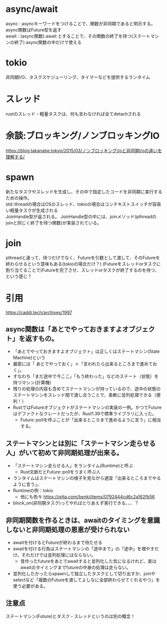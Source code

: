 # async/await
async : asyncキーワードをつけることで、関数が非同期であると明示する。 
async関数はFuture型を返す
<br>
await : (async関数).await とすることで、その関数の終了を待つ(ステートマシンの終了)
async関数の中だけで使える

# tokio
非同期I/O、タスクスケジューリング、タイマーなどを提供するランタイム

# スレッド
rustのスレッド・軽量タスクは、何も言わなければ全てdetachされる

# 余談:ブロッキング/ノンブロッキングIO
https://blog.takanabe.tokyo/2015/03/ノンブロッキングi/oと非同期i/oの違いを理解する/

# spawn
新たなタスクやスレッドを生成し、その中で指定したコードを非同期に実行するための操作。
<br>
std::threadの場合はOSのスレッド、tokioの場合はコンテキストスイッチが容易い軽量タスクが生成される
<br>
JoinHandle型が返される。
JoinHandle型の中には、joinメソッド(pthreadのjoinと同じく終了を待つ関数)が実装されている。

# join
pthreadと違って、待つだけでなく、Futureを引数として渡して、そのFutureを終わらせるという意味もある(tokioの場合だけ？)
(Futureをスレッドorタスクに割り当てることで)Futureを完了させ、スレッドorタスクが終了するのを待つ、という感じ？


# 引用
https://caddi.tech/archives/1997
## async関数は「あとでやっておきますよオブジェクト」を返すもの。

- 「あとでやっておきますよオブジェクト」は正しくはステートマシン(State Machine)という
- 厳密には「 あとでやっておく」＋「言われたら出来るところまで進めておく」。
- すなわち「まだ途中で今ここ」「もう終わった」などのステート（状態）を持つマシン(計算機)
- 残りの処理の内容も含めてステートマシンが持っているので、途中の状態のステートマシンをスレッド間で渡し合うことで、柔軟に並列処理できる（便利！）
- RustではFutureオブジェクトがステートマシンの実装の一例。かつてFutureはデファクトなクレートだったが、Rust1.39で標準ライブラリに入った。
    - Future::pollを呼ぶことが「出来るところまで進めるように言う」に相当する。

## ステートマシンとは別に「ステートマシン走らせる人」がいて初めて非同期処理が出来る。

- 「ステートマシン走らせる人」をランタイム(Runtime)と呼ぶ
    - Rust文脈だとFuture::pollをうまく呼ぶ人
- ランタイムはステートマシンの様子を見ながら適宜「出来るところまでやるように言う」。
- Runtimeの例：tokio
    - 他にも色々 https://qiita.com/benki/items/0792444cd6c2a162fb56
- block_on(非同期タスク)ってやればとりあえず実行できる、、、？

## 非同期関数を作るときは、awaitのタイミングを意識しないと非同期処理の恩恵が受けられない

- awaitを付けるとFutureが終わるまで待たせる
- awaitを付ける行為はステートマシンの「途中まで」の「途中」を増やすだけ。それだけでは並列処理にはならない。
    - 昔作ったfutureをあとでawaitすると並列化した気になるけれど、実はawaitのタイミングまでfutureの中身の処理は走らない。
- 並列化したかったらspawnして独立したタスクとして切り出すか、joinやselectなど「複数のFutureを渡してよしなに全部終わらせてくれるやつ」を使う必要がある。

## 注意点
ステートマシン(Future)とタスク・スレッドというのは別の概念！
